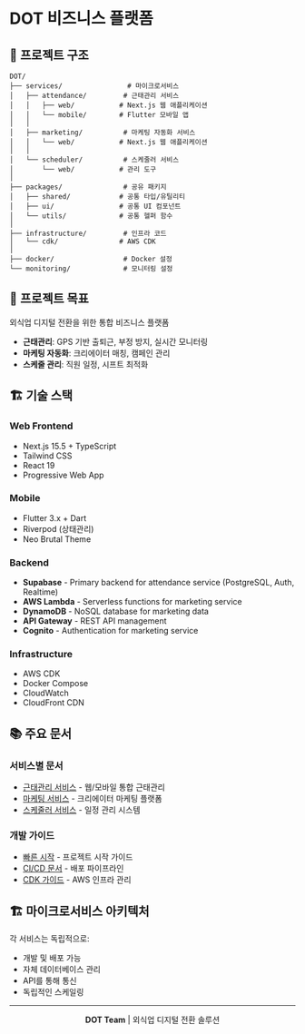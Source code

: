 # DOT 비즈니스 플랫폼

## 📁 프로젝트 구조

```
DOT/
├── services/                # 마이크로서비스
│   ├── attendance/         # 근태관리 서비스
│   │   ├── web/           # Next.js 웹 애플리케이션
│   │   └── mobile/        # Flutter 모바일 앱
│   │
│   ├── marketing/          # 마케팅 자동화 서비스
│   │   └── web/           # Next.js 웹 애플리케이션
│   │
│   └── scheduler/          # 스케줄러 서비스
│       └── web/           # 관리 도구
│
├── packages/               # 공유 패키지
│   ├── shared/            # 공통 타입/유틸리티
│   ├── ui/                # 공통 UI 컴포넌트
│   └── utils/             # 공통 헬퍼 함수
│
├── infrastructure/         # 인프라 코드
│   └── cdk/               # AWS CDK
│
├── docker/                 # Docker 설정
└── monitoring/             # 모니터링 설정
```

## 🎯 프로젝트 목표

외식업 디지털 전환을 위한 통합 비즈니스 플랫폼
- **근태관리**: GPS 기반 출퇴근, 부정 방지, 실시간 모니터링
- **마케팅 자동화**: 크리에이터 매칭, 캠페인 관리
- **스케줄 관리**: 직원 일정, 시프트 최적화

## 🏗️ 기술 스택

### Web Frontend
- Next.js 15.5 + TypeScript
- Tailwind CSS
- React 19
- Progressive Web App

### Mobile
- Flutter 3.x + Dart
- Riverpod (상태관리)
- Neo Brutal Theme

### Backend  
- **Supabase** - Primary backend for attendance service (PostgreSQL, Auth, Realtime)
- **AWS Lambda** - Serverless functions for marketing service
- **DynamoDB** - NoSQL database for marketing data
- **API Gateway** - REST API management
- **Cognito** - Authentication for marketing service

### Infrastructure
- AWS CDK
- Docker Compose
- CloudWatch
- CloudFront CDN

## 📚 주요 문서

### 서비스별 문서
- [근태관리 서비스](./services/attendance/README.md) - 웹/모바일 통합 근태관리
- [마케팅 서비스](./services/marketing/docs/CURRENT_STATUS.md) - 크리에이터 마케팅 플랫폼
- [스케줄러 서비스](./services/scheduler/doc/scheduler_business_plan.md) - 일정 관리 시스템

### 개발 가이드
- [빠른 시작](./QUICKSTART.md) - 프로젝트 시작 가이드
- [CI/CD 문서](./CICD_DOCUMENTATION.md) - 배포 파이프라인
- [CDK 가이드](./infrastructure/cdk/README.md) - AWS 인프라 관리

## 🏗️ 마이크로서비스 아키텍처

각 서비스는 독립적으로:
- 개발 및 배포 가능
- 자체 데이터베이스 관리
- API를 통해 통신
- 독립적인 스케일링


---

<p align="center">
<strong>DOT Team</strong> | 외식업 디지털 전환 솔루션
</p>